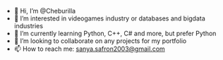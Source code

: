 - 👋 Hi, I’m @Cheburilla
- 👀 I’m interested in videogames industry or databases and bigdata industries
- 🌱 I’m currently learning Python, C++, C# and more, but prefer Python
- 💞️ I’m looking to collaborate on any projects for my portfolio
- 📫 How to reach me: sanya.safron2003@gmail.com

<!---
Cheburilla/Cheburilla is a ✨ special ✨ repository because its `README.md` (this file) appears on your GitHub profile.
You can click the Preview link to take a look at your changes.
--->
